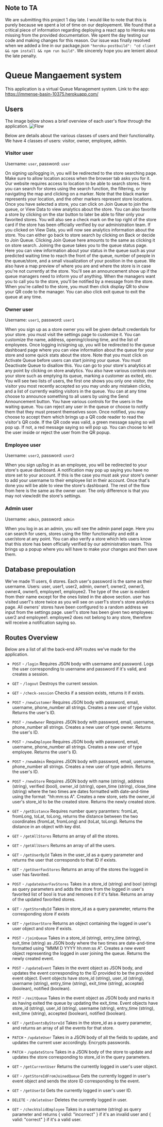 ## Note to TA
We are submitting this project 1 day late. I would like to note that this is purely because we spent a lot of time on our deployement. We found that a critical piece of information regarding deploying a react app to Heroku was missing from the provided documentation. We spent the day testing our code and making changes for this reason. Our issue was finally resolved when we added a line in our package.json `"heroku-postbuild": "cd client && npm install && npm run build"`. We sincerely hope you are lenient about the late penalty.

# Queue Mangaement system

This application is a virtual Queue Management system.
Link to the app: https://immense-basin-10375.herokuapp.com/

## Users

The image below shows a brief overview of each user's flow through the application.
![Flow](flow.jpg)

Below are details about the various classes of users and their functionality. We have 4 classes of users: visitor, owner, employee, admin.

### Visitor user

Username: `user`, password: `user`

On signing up/logging in, you will be redirected to the store searching page. Make sure to allow location access when the browser tab asks you for it. Our website requires access to location to be able to search stores. Here you can search for stores using the search function, the filtering, or by navigating the map and clicking on a marker. Note that the black marker represents your location, and the other markers represent store locations. Once you have selected a store, you can click on Join Queue to join the queue, or View Data to view analytics about the store. You can also favorite a store by clicking on the star button to later be able to filter only your favorited stores. You will also see a check mark on the top right of the store card if the store has been officially verified by our administration team. If you clicked on View Data, you will now see analytics information about the store. You can either go back to store search by clicking on Back or decide to Join Queue. Clicking Join Queue here amounts to the same as clicking it on store search. Joining the queue takes you to the queue status page. Here you can view information about your status in the queue such as your predicted waiting time to reach the front of the queue, number of people in the queue/store, and a small visualization of your position in the queue. We also have a map preview of where you are and where the store is in case you're not currently at the store. You'll see an announcement show up if the queue managers need to inform you of anything. When the managers want you to call you to the store, you'll be notified by a message from the store. When you're called to the store, you must then click display QR to show your QR code to the manager. You can also click exit queue to exit the queue at any time.

### Owner user

Username: `user1`, password: `user1`

When you sign up as a store owner you will be given default credentials for your store. you must visit the settings page to customize it. You can customize the name, address, opening/closing time, and the list of employees. Once logging in/signing up, you will be redirected to the queue dashboard page where you can view information about the queue for your store and some quick stats about the store. Note that you must click on Activate Queue before users can start joining your queue. You must Deactivate Queue to disallow this. You can go to your store's analytics at any point by clicking on store analytics. You also have various controls over your store such as emptying its queue, marking a customer as exited, etc. You will see two lists of users, the first one shows you only one visitor, the visitor you most recently accepted so you may undo any mistaken clicks, and a list of currently waiting visitors in the queue. You can at any time choose to announce something to all users by using the Send Announcement button. You have various controls for the users in the waiting queue. You can reject any user in the queue or choose to notify them that they must present themselves soon. Once notified, you may choose to accept them which brings up a QR code reader to read the visitor's QR code. If the QR code was valid, a green message saying so will pop up. If not, a red message saying so will pop up. You can choose to let the user inside or reject the user from the QR popup.

### Employee user

Username: `user2`, password: `user2`

When you sign up/log in as an employee, you will be redirected to your store's queue dashboard. A notification may pop up saying you have no store set to your account. If this is the case you must ask your store's owner to add your username to their employee list in their account. Once that's done you will be able to view the store's dashboard. The rest of the flow from here is the same as the owner user. The only difference is that you may not view/edit the store's settings.

### Admin user

Username: `admin`, password: `admin`

When you log in as an admin, you will see the admin panel page. Here you can search for users, stores using the filter functionality and edit a user/store at any point. You can also verify a store which lets users know that this store has been officially verified by our administration team. This brings up a popup where you will have to make your changes and then save them.

## Database prepoulation

We've made 11 users, 6 stores. Each user's password is the same as their username. Users: user, user1, user2, admin, owner1, owner2, owner3, owner4, owner5, employee1, employee2. The type of the user is evident from their name except for the ones listed in the above section. user has visited user1's store twice as you will see on user1's store's store analytics page. All owners' stores have been configured to a random address we input from the settings page. user1's store has been given two employees: user2 and employee1. employee2 does not belong to any store, therefore will receive a notification saying so. 

## Routes Overview

Below are a list of all the back-end API routes we've made for the application.

- `POST` - `/login`
  Requires JSON body with username and password.
  Logs the user corresponding to username and password if it's valid, and creates a session.

- `GET` - `/logout`
  Destroys the current session.

- `GET` - `/check-session`
  Checks if a session exists, returns it if exists.

- `POST` - `/newCustomer`
  Requires JSON body with password, email, username, phone_number all strings. Creates a new user of type visitor. Returns the user's ID.

- `POST` - `/newOwner`
  Requires JSON body with password, email, username, phone_number all strings. Creates a new user of type owner. Returns the user's ID.

* `POST` - `/newEmployee`
  Requires JSON body with password, email, username, phone_number all strings. Creates a new user of type employee. Returns the user's ID.

* `POST` - `/newAdmin`
  Requires JSON body with password, email, username, phone_number all strings. Creates a new user of type admin. Returns the user's ID.

* `POST` - `/newStore`
  Requires JSON body with name (string), address (string), verified (bool), owner_id (string), open_time (string), close_time (string) where the two times are dates formatted with date-and-time using the format: "hh:mm:ss A". Creates a new store, sets the owner_id user's store_id to be the created store. Returns the newly created store.

* `GET` - `/getDistance`
  Requires number query paramters: fromLat, fromLong, toLat, toLong, returns the distance between the two coordinates (fromLat, fromLong) and (toLat, toLong). Returns the distance in an object with key dist.

* `GET` - `/getAllStores`
  Returns an array of all the stores.

* `GET` - `/getAllUsers`
  Returns an array of all the users.

- `GET` - `/getUserById`
  Takes in the user_id as a query parameter and returns the user that corresponds to that ID if exists.

- `GET` - `/getUserFavStores`
  Returns an array of the stores the logged in user has favorited.

- `POST` - `/updateUserFavStores`
  Takes in a store_id (string) and bool (string) as query parameters and adds the store from the logged in user's favorited list of bool is true and removes it if it's false. Returns an array of the updated favorited stores.

- `GET` - `/getStoreById`
  Takes in store_id as a query parameter, returns the corresponding store if exists

* `GET` - `/getUserStore`
  Returns an object containing the logged in user's user object and store if exists.

* `POST` - `/joinQueue`
  Takes in a store_id (string), entry_time (string), exit_time (string) as JSON body where the two times are date-and-time formatted using "MMM D YYYY hh:mm:ss A". Creates a new event object representing the logged in user joining the queue. Returns the newly created event.

- `POST` - `/updateEvent`
  Takes in the event object as JSON body, and updates the event corresponding to the ID provided to be the provided event object. Event objects have store_id (string), user_id (string), username (string), entry_time (string), exit_time (string), accepted (boolean), notified (boolean).

- `POST` - `/exitQueue`
  Takes in the event object as JSON body and marks it as having exited the queue by updating the exit_time. Event objects have store_id (string), user_id (string), username (string), entry_time (string), exit_time (string), accepted (boolean), notified (boolean).

* `GET` - `/getEventsByStoreId`
  Takes in the store_id as a query parameter, and returns an array of all the events for that store.

* `PATCH` - `/updateUser`
  Takes in a JSON body of all the fields to update, and updates the current user accordingly. Encrypts passwords.

* `PATCH` - `/updateStore`
  Takes in a JSON body of the store to update and updates the store corresponding to store_id in the query parameters.

* `GET` - `/getCurrentUser`
  Returns the currently logged in user's user object.

* `GET` - `/getStoreIdFromJoinedQueue`
  Gets the currently logged in user's event object and sends the store ID corresponding to the event.

* `GET` - `/getUserId`
  Gets the currently logged in user's user ID.

* `DELETE` - `/deleteUser`
  Deletes the currently logged in user.

* `GET` - `/checkValidEmployee`
  Takes in a username (string) as query parameter and returns { valid: "incorrect" } if it's an invalid user and { valid: "correct" } if it's a valid user.
